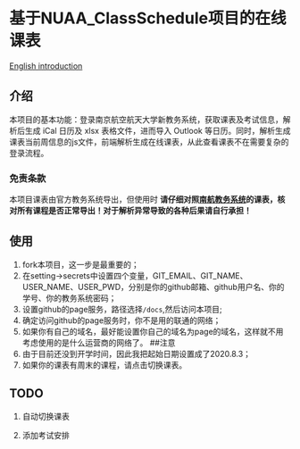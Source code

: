 # 基于NUAA_ClassSchedule项目的在线课表

[English  introduction](README_EN.md)

## 介绍

本项目的基本功能：登录南京航空航天大学新教务系统，获取课表及考试信息，解析后生成 iCal 日历及 xlsx 表格文件，进而导入 Outlook 等日历。同时，解析生成课表当前周信息的js文件，前端解析生成在线课表，从此查看课表不在需要复杂的登录流程。



### 免责条款

本项目课表由官方教务系统导出，但使用时 **请仔细对照[**南航教务系统**](http://aao-eas.nuaa.edu.cn/eams/login.action)的课表，核对所有课程是否正常导出！对于解析异常导致的各种后果请自行承担！**   

## 使用 

1. fork本项目，这一步是最重要的；
2. 在setting->secrets中设置四个变量，GIT_EMAIL、GIT_NAME、USER_NAME、USER_PWD，分别是你的github邮箱、github用户名、你的学号、你的教务系统密码；
3. 设置github的page服务，路径选择`/docs`,然后访问本项目;
4. 确定访问github的page服务时，你不是用的联通的网络；
5. 如果你有自己的域名，最好能设置你自己的域名为page的域名，这样就不用考虑使用的是什么运营商的网络了。
##注意
1. 由于目前还没到开学时间，因此我把起始日期设置成了2020.8.3；
2. 如果你的课表有周末的课程，请点击切换课表。
## TODO
1. 自动切换课表

2. 添加考试安排